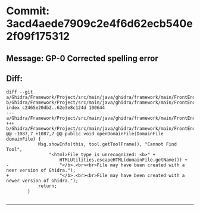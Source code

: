 # Commit: 3acd4aede7909c2e4f6d62ecb540e2f09f175312
## Message: GP-0 Corrected spelling error
## Diff:
```
diff --git a/Ghidra/Framework/Project/src/main/java/ghidra/framework/main/FrontEndPlugin.java b/Ghidra/Framework/Project/src/main/java/ghidra/framework/main/FrontEndPlugin.java
index c2465e20db2..62e3e8c124d 100644
--- a/Ghidra/Framework/Project/src/main/java/ghidra/framework/main/FrontEndPlugin.java
+++ b/Ghidra/Framework/Project/src/main/java/ghidra/framework/main/FrontEndPlugin.java
@@ -1087,7 +1087,7 @@ public void openDomainFile(DomainFile domainFile) {
 			Msg.showInfo(this, tool.getToolFrame(), "Cannot Find Tool",
 				"<html>File type is unrecognized: <b>" +
 					HTMLUtilities.escapeHTML(domainFile.getName()) +
-					"</b>.<br><br>File may have been created with a neer version of Ghidra.");
+					"</b>.<br><br>File may have been created with a newer version of Ghidra.");
 			return;
 		}
 
```
-----------------------------------
